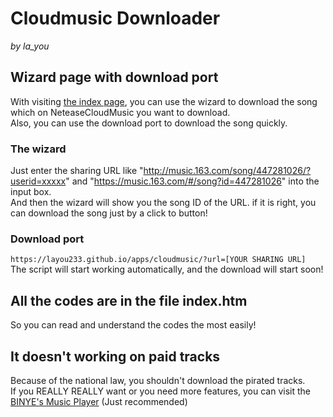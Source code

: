 # Cloudmusic Downloader
*by la_you*
## Wizard page with download port
With visiting [the index page](https://layou233.github.io/apps/cloudmusic/ "the index page"), you can use the wizard to download the song which on NeteaseCloudMusic you want to download.</br>
Also, you can use the download port to download the song quickly.

### The wizard
Just enter the sharing URL like "http://music.163.com/song/447281026/?userid=xxxxx" and "https://music.163.com/#/song?id=447281026" into the input box.</br>
And then the wizard will show you the song ID of the URL. if it is right, you can download the song just by a click to button!

### Download port
`https://layou233.github.io/apps/cloudmusic/?url=[YOUR SHARING URL]`</br>
The script will start working automatically, and the download will start soon!

## All the codes are in the file index.htm
So you can read and understand the codes the most easily!

## It doesn't working on paid tracks
Because of the national law, you shouldn't download the pirated tracks.</br>
If you REALLY REALLY want or you need more features, you can visit the [BINYE's Music Player](https://www.binye.xyz/Music/ "BINYE's Music Player")
(Just recommended)
